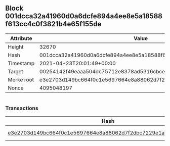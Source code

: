 ## Block 001dcca32a41960d0a6dcfe894a4ee8e5a18588f613cc4c0f3821b4e65f155de

Attribute | Value
--- | ---
Height | 32670
Hash | 001dcca32a41960d0a6dcfe894a4ee8e5a18588f613cc4c0f3821b4e65f155de
Timestamp | 2021-04-23T20:01:49+00:00
Target | 00254142f49eaaa504dc75712e8378ad5316cbcead634704b3734b6271167cc4
Merke root | e3e2703d149bc664f0c1e5697664e8a88062d7f2dbc7229e1af54d228c2d4885
Nonce | 4095048197

```

```

### Transactions

Hash | Amount
--- | ---
[e3e2703d149bc664f0c1e5697664e8a88062d7f2dbc7229e1af54d228c2d4885](e3e2703d149bc664f0c1e5697664e8a88062d7f2dbc7229e1af54d228c2d4885.md) | 10.00000000 SKEPTI 
